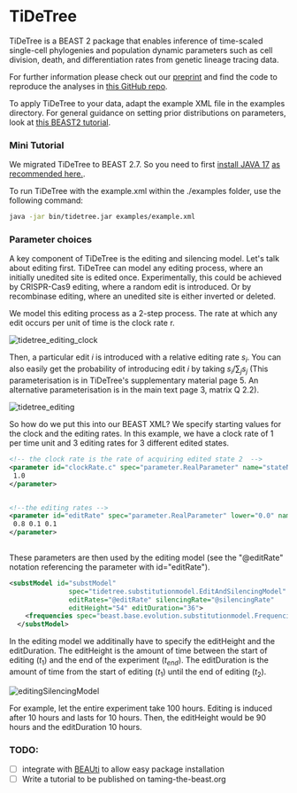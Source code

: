 TiDeTree
========

TiDeTree is a BEAST 2 package that enables inference of time-scaled single-cell phylogenies and population dynamic parameters such as cell division, death, and differentiation rates from genetic lineage tracing data.

For further information please check out our [preprint](https://doi.org/10.1101/2022.02.14.480422) and find the code to reproduce the analyses in [this GitHub repo](https://github.com/seidels/tidetree-material).


To apply TiDeTree to your data, adapt the example XML file in the examples directory. For general guidance on setting prior distributions on parameters, look at [this BEAST2 tutorial](https://taming-the-beast.org/tutorials/Prior-selection/).


### Mini Tutorial

We migrated TiDeTree to BEAST 2.7. So you need to first [install JAVA 17](https://www.azul.com/downloads/?package=jdk#zulu) [as recommended here.](https://www.beast2.org/2022/08/22/what-will-change-in-v2-7-0-for-developers.html).

To run TiDeTree with the example.xml within the ./examples folder, use the following command:

```bash
java -jar bin/tidetree.jar examples/example.xml
```

### Parameter choices

A key component of TiDeTree is the editing and silencing model. Let's talk about editing first. TiDeTree can model any editing process, where an initially unedited site is edited once. Experimentally, this could be achieved by CRISPR-Cas9 editing, where a random edit is introduced. Or by recombinase editing, where an unedited site is either inverted or deleted.


We model this editing process as a 2-step process. The rate at which any edit occurs per unit of time is the clock rate r. 

![tidetree_editing_clock](https://github.com/seidels/tidetree/assets/13159214/5d0c9c47-f012-477a-903c-2eba60e35844)

Then, a particular edit $i$ is introduced with a relative editing rate $s_i$. You can also easily get the probability of introducing edit $i$  by taking $s_i / \sum_j s_j$   (This parameterisation is in TiDeTree's supplementary material page 5.  An alternative parameterisation is in the main text page 3, matrix Q 2.2).

![tidetree_editing](https://github.com/seidels/tidetree/assets/13159214/03e5f486-733c-4dbf-91d7-b48fddc39b12)


So how do we put this into our BEAST XML? We specify starting values for the clock and the editing rates. In this example, we have a clock rate of 1 per time unit and 3 editing rates for 3 different edited states.

```XML
<!-- the clock rate is the rate of acquiring edited state 2  -->
<parameter id="clockRate.c" spec="parameter.RealParameter" name="stateNode">
 1.0
</parameter>


<!--the editing rates -->
<parameter id="editRate" spec="parameter.RealParameter" lower="0.0" name="stateNode">
 0.8 0.1 0.1
</parameter>
        
```
These parameters are then used by the editing model (see the "@editRate" notation referencing the parameter with id="editRate"). 

```XML
<substModel id="substModel"
               spec="tidetree.substitutionmodel.EditAndSilencingModel"
               editRates="@editRate" silencingRate="@silencingRate"
               editHeight="54" editDuration="36">
    <frequencies spec="beast.base.evolution.substitutionmodel.Frequencies" frequencies="1 0 0 0" estimate="false"/>
  </substModel>
```
In the editing model we additinally have to specify the  editHeight and the editDuration. The editHeight is the amount of time between the start of editing ($t_1$) and the end of the experiment ($t_{end}$). The editDuration is the amount of time from the start of editing ($t_1$) until the end of editing ($t_2$). 

![editingSilencingModel](https://github.com/seidels/tidetree/assets/13159214/2c13a6fc-48e1-4349-9c8c-ccbdcb6ff4d7)

For example, let the entire experiment take 100 hours. Editing is induced after 10 hours and lasts for 10 hours. Then, the editHeight would be 90 hours and the editDuration 10 hours.

### TODO:
- [ ] integrate with [BEAUti](https://www.beast2.org/beauti/) to allow easy package installation
- [ ] Write a tutorial to be published on taming-the-beast.org 
